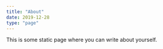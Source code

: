 ```yaml
---
title: "About"
date: 2019-12-28
type: "page"
---
```


This is some static page where you can write about yourself.